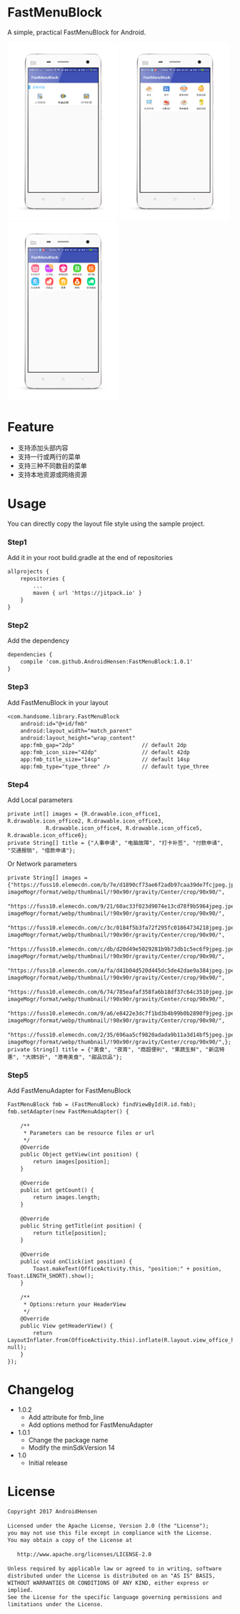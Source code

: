 # FastMenuBlock

A simple, practical FastMenuBlock for Android.

<img src="/preview/preview1.png" height="400px"></img>
<img src="/preview/preview2.png" height="400px"></img>
<img src="/preview/preview3.png" height="400px"></img>

# Feature

* 支持添加头部内容
* 支持一行或两行的菜单
* 支持三种不同数目的菜单
* 支持本地资源或网络资源

# Usage

You can directly copy the layout file style using the sample project.

### Step1

Add it in your root build.gradle at the end of repositories

```
allprojects {
	repositories {
		...
		maven { url 'https://jitpack.io' }
	}
}
```

### Step2

Add the dependency

```
dependencies {
	compile 'com.github.AndroidHensen:FastMenuBlock:1.0.1'
}
```

### Step3

Add FastMenuBlock in your layout

```
<com.handsome.library.FastMenuBlock
	android:id="@+id/fmb"
	android:layout_width="match_parent"
	android:layout_height="wrap_content"
	app:fmb_gap="2dp"                     // default 2dp
	app:fmb_icon_size="42dp"              // default 42dp
	app:fmb_title_size="14sp"             // default 14sp
	app:fmb_type="type_three" />          // default type_three
```

### Step4

Add Local parameters

```
private int[] images = {R.drawable.icon_office1, R.drawable.icon_office2, R.drawable.icon_office3,
            R.drawable.icon_office4, R.drawable.icon_office5, R.drawable.icon_office6};
private String[] title = {"人事申请", "电脑故障", "打卡补签", "付款申请", "交通报销", "借款申请"};
```

Or Network parameters

```
private String[] images = {"https://fuss10.elemecdn.com/b/7e/d1890cf73ae6f2adb97caa39de7fcjpeg.jpeg?imageMogr/format/webp/thumbnail/!90x90r/gravity/Center/crop/90x90/",
            "https://fuss10.elemecdn.com/9/21/60ac33f023d9074e13cd78f9b5964jpeg.jpeg?imageMogr/format/webp/thumbnail/!90x90r/gravity/Center/crop/90x90/",
            "https://fuss10.elemecdn.com/c/3c/0184f5b3fa72f295fc01864734218jpeg.jpeg?imageMogr/format/webp/thumbnail/!90x90r/gravity/Center/crop/90x90/",
            "https://fuss10.elemecdn.com/c/db/d20d49e5029281b9b73db1c5ec6f9jpeg.jpeg?imageMogr/format/webp/thumbnail/!90x90r/gravity/Center/crop/90x90/",
            "https://fuss10.elemecdn.com/a/fa/d41b04d520d445dc5de42dae9a384jpeg.jpeg?imageMogr/format/webp/thumbnail/!90x90r/gravity/Center/crop/90x90/",
            "https://fuss10.elemecdn.com/6/74/785eafaf358fa6b18df37c64c3510jpeg.jpeg?imageMogr/format/webp/thumbnail/!90x90r/gravity/Center/crop/90x90/",
            "https://fuss10.elemecdn.com/9/a6/e8422e3dc7f1bd3b4b99b0b2890f9jpeg.jpeg?imageMogr/format/webp/thumbnail/!90x90r/gravity/Center/crop/90x90/",
            "https://fuss10.elemecdn.com/2/35/696aa5cf9820adada9b11a3d14bf5jpeg.jpeg?imageMogr/format/webp/thumbnail/!90x90r/gravity/Center/crop/90x90/",};
private String[] title = {"美食", "夜宵", "商超便利", "果蔬生鲜", "新店特惠", "大牌5折", "港粤美食", "甜品饮品"};
```

### Step5

Add FastMenuAdapter for FastMenuBlock

```
FastMenuBlock fmb = (FastMenuBlock) findViewById(R.id.fmb);
fmb.setAdapter(new FastMenuAdapter() {

	/**
	 * Parameters can be resource files or url
	 */
	@Override
	public Object getView(int position) {
		return images[position];
	}
	
	@Override
	public int getCount() {
		return images.length;
	}

	@Override
	public String getTitle(int position) {
		return title[position];
	}

	@Override
	public void onClick(int position) {
		Toast.makeText(OfficeActivity.this, "position:" + position, Toast.LENGTH_SHORT).show();
	}
	
	/**
	 * Options:return your HeaderView
	 */
    @Override
    public View getHeaderView() {
        return LayoutInflater.from(OfficeActivity.this).inflate(R.layout.view_office_header, null);
    }
});
```

# Changelog

* 1.0.2
    * Add attribute for fmb_line
    * Add options method for FastMenuAdapter
* 1.0.1
    * Change the package name
    * Modify the minSdkVersion 14
* 1.0
	* Initial release
	
# License

```
Copyright 2017 AndroidHensen

Licensed under the Apache License, Version 2.0 (the "License");
you may not use this file except in compliance with the License.
You may obtain a copy of the License at

   http://www.apache.org/licenses/LICENSE-2.0

Unless required by applicable law or agreed to in writing, software
distributed under the License is distributed on an "AS IS" BASIS,
WITHOUT WARRANTIES OR CONDITIONS OF ANY KIND, either express or implied.
See the License for the specific language governing permissions and
limitations under the License.
```
